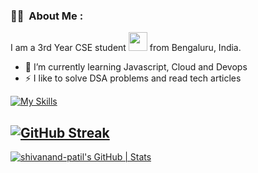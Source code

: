 ### :woman_technologist: &nbsp;About Me :

I am a 3rd Year CSE student  <img src="https://media.giphy.com/media/WUlplcMpOCEmTGBtBW/giphy.gif" width="30"> from Bengaluru, India.

- 🔭 I’m currently learning Javascript, Cloud and Devops
- ⚡ I like to solve DSA problems and read tech articles




[![My Skills](https://skillicons.dev/icons?i=c,cpp,java,js,python,git,r,scala,spark,github,docker,kubernetes&perline=8)](https://skillicons.dev)





[![GitHub Streak](https://streak-stats.demolab.com?user=shivanand-patil&theme=dark&border_radius=4.7)](https://git.io/streak-stats)
---
[![shivanand-patil's GitHub | Stats](https://stats.quine.sh/shivanand-patil/github?theme=dark)](https://quine.sh)
